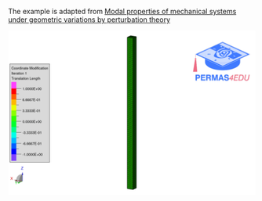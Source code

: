 The example is adapted from [Modal properties of mechanical systems under geometric variations by perturbation theory](https://doi.org/10.1016/j.jsv.2025.118942)

![Mesh morphing](coor_mod.gif "Mesh morphing")

